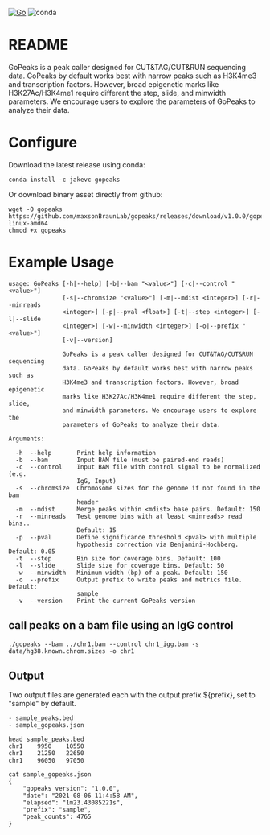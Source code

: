 [![Go](https://github.com/maxsonBraunLab/gopeaks/actions/workflows/go.yml/badge.svg?branch=main)](https://github.com/maxsonBraunLab/gopeaks/actions/workflows/go.yml) ![conda](https://anaconda.org/jakevc/gopeaks/badges/installer/conda.svg)

# README

GoPeaks is a peak caller designed for CUT&TAG/CUT&RUN sequencing data. GoPeaks by default works best with narrow peaks such as H3K4me3 and transcription factors. However, broad epigenetic marks like H3K27Ac/H3K4me1 require different the step, slide, and minwidth parameters. We encourage users to explore the parameters of GoPeaks to analyze their data.

# Configure

Download the latest release using conda: 

```
conda install -c jakevc gopeaks
```

Or download binary asset directly from github: 

```
wget -O gopeaks https://github.com/maxsonBraunLab/gopeaks/releases/download/v1.0.0/gopeaks-linux-amd64
chmod +x gopeaks
```

# Example Usage

```
usage: GoPeaks [-h|--help] [-b|--bam "<value>"] [-c|--control "<value>"]
               [-s|--chromsize "<value>"] [-m|--mdist <integer>] [-r|--minreads
               <integer>] [-p|--pval <float>] [-t|--step <integer>] [-l|--slide
               <integer>] [-w|--minwidth <integer>] [-o|--prefix "<value>"]
               [-v|--version]

               GoPeaks is a peak caller designed for CUT&TAG/CUT&RUN sequencing
               data. GoPeaks by default works best with narrow peaks such as
               H3K4me3 and transcription factors. However, broad epigenetic
               marks like H3K27Ac/H3K4me1 require different the step, slide,
               and minwidth parameters. We encourage users to explore the
               parameters of GoPeaks to analyze their data.

Arguments:

  -h  --help       Print help information
  -b  --bam        Input BAM file (must be paired-end reads)
  -c  --control    Input BAM file with control signal to be normalized (e.g.
                   IgG, Input)
  -s  --chromsize  Chromosome sizes for the genome if not found in the bam
                   header
  -m  --mdist      Merge peaks within <mdist> base pairs. Default: 150
  -r  --minreads   Test genome bins with at least <minreads> read bins..
                   Default: 15
  -p  --pval       Define significance threshold <pval> with multiple
                   hypothesis correction via Benjamini-Hochberg. Default: 0.05
  -t  --step       Bin size for coverage bins. Default: 100
  -l  --slide      Slide size for coverage bins. Default: 50
  -w  --minwidth   Minimum width (bp) of a peak. Default: 150
  -o  --prefix     Output prefix to write peaks and metrics file. Default:
                   sample
  -v  --version    Print the current GoPeaks version
```


## call peaks on a bam file using an IgG control

```
./gopeaks --bam ../chr1.bam --control chr1_igg.bam -s data/hg38.known.chrom.sizes -o chr1
```

## Output

Two output files are generated each with the output prefix ${prefix}, set to "sample" by default.

    - sample_peaks.bed
    - sample_gopeaks.json

```
head sample_peaks.bed
chr1	9950	10550
chr1	21250	22650
chr1	96050	97050
```

```
cat sample_gopeaks.json
{
	"gopeaks_version": "1.0.0",
	"date": "2021-08-06 11:4:58 AM",
	"elapsed": "1m23.43085221s",
	"prefix": "sample",
	"peak_counts": 4765
}
```
